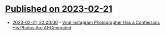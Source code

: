 # [Published on 2023-02-21](index.md)

* [2023-02-21, 22:00:00](https://slashdot.org/story/23/02/21/2154249/viral-instagram-photographer-has-a-confession-his-photos-are-ai-generated?utm_source=rss1.0mainlinkanon&utm_medium=feed) - [Viral Instagram Photographer Has a Confession: His Photos Are AI-Generated](https://slashdot.org/story/23/02/21/2154249/viral-instagram-photographer-has-a-confession-his-photos-are-ai-generated?utm_source=rss1.0mainlinkanon&utm_medium=feed)
